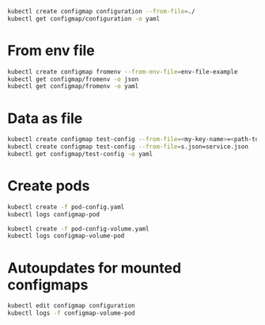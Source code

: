 ```sh
kubectl create configmap configuration --from-file=./
kubectl get configmap/configuration -o yaml
```

# From env file
```sh
kubectl create configmap fromenv --from-env-file=env-file-example
kubectl get configmap/fromenv -o json
kubectl get configmap/fromenv -o yaml
```
# Data as file

```sh
kubectl create configmap test-config --from-file=<my-key-name>=<path-to-file>
kubectl create configmap test-config --from-file=s.json=service.json
kubectl get configmap/test-config -o yaml
```
# Create pods

```sh
kubectl create -f pod-config.yaml
kubectl logs configmap-pod
```

```sh
kubectl create -f pod-config-volume.yaml
kubectl logs configmap-volume-pod
```

# Autoupdates for mounted configmaps
```sh
kubectl edit configmap configuration
kubectl logs -f configmap-volume-pod
```
